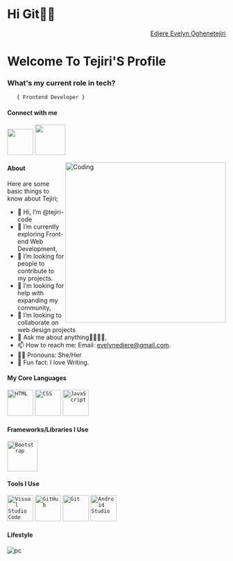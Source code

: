 
<!---
tejiri-code/tejiri-code is a ✨ special ✨ repository because its `README.md` (this file) appears on your GitHub profile.
You can click the Preview link to take a look at your changes.
--->
<h1>Hi Git👋🏾</h1>
<div align="right" class="badge-base LI-profile-badge" data-locale="en_US" data-size="medium" data-theme="dark" data-type="VERTICAL" data-vanity="fuad-ajibola-5a0034166" data-version="v1"><a class="badge-base__link LI-simple-link" href="https://www.linkedin.com/in/edjere-evelyn-oghenetejiri-5267a9250/"> Edjere Evelyn Oghenetejiri</a></div>
    
<h1>Welcome To Tejiri'S Profile</h1>



###   **What's my current role in tech?** </h2>
       { Frontend Developer } 

#### Connect with me 
<code><a href="https://www.linkedin.com/in/edjere-evelyn-oghenetejiri-5267a9250/"><img src="https://th.bing.com/th/id/OIP.Ff1a2zx1DnGg5rppyqq-XwHaHa?w=201&h=201&c=7&r=0&o=5&pid=1.7" width="60" /></a></code>
<code><a href="https://www.instagram.com/tejiiri/"><img src="https://th.bing.com/th/id/OIP.tHP8rVlfCbCv4ScNkBasjAHaHa?w=179&h=180&c=7&r=0&o=5&pid=1.7" width="70" /></a></code>

<img align="right" alt="Coding" width="370" src="https://miro.medium.com/max/680/0*7Q3yvSIv_t0ioJ-Z.gif"/>

#### About
Here are some basic things to know about Tejiri;

- 👋 Hi, I’m @tejiri-code
- 🌱 I’m currently exploring Front-end Web Development,
- 👥 I’m looking for people to contribute to my projects.
- 🤔 I’m looking for help with expanding my community,
- 💞️ I’m looking to collaborate on web design projects
- 💬 Ask me about anything🫱🏾‍🫲🏽,
- 📫 How to reach me: Email: evelynedjere@gmail.com.
- 👩🏽 Pronouns: She/Her
- 📝 Fun fact: I love Writing.

#### My Core Languages
<code><img src="https://th.bing.com/th/id/OIP.o-wNqCyhGc3XpFMfCCFpigHaEK?w=284&h=180&c=7&r=0&o=5&pid=1.7" width="60" title="HTML" /></code>
<code><img src="https://th.bing.com/th/id/OIP.ROhIEobjjPmlblmTMkTacQHaFj?w=239&h=180&c=7&r=0&o=5&pid=1.7" width="60" title="CSS" /></code>
<code><img src="https://th.bing.com/th/id/OIP.BgEDA3XInJbZBucq4jAe7AHaEo?w=277&h=180&c=7&r=0&o=5&pid=1.7" width="60" title="JavaScript" /></code>

#### Frameworks/Libraries I Use
<code><img src="https://th.bing.com/th/id/OIP.c4RBIyTHaeRH08T4bp_waAHaGO?w=196&h=180&c=7&r=0&o=5&pid=1.7" width="70" title="Bootstrap" /></code>

#### Tools I Use
<code><img src="https://th.bing.com/th/id/OIP.LMiTJhzuaVrgQUr0ZLZ4BAHaEc?w=258&h=180&c=7&r=0&o=5&pid=1.7" width="60" title="Visual Studio Code" /></code>
<code><img src="https://th.bing.com/th/id/OIP.sV7tva-728oySeOUL0-vOwHaHa?w=152&h=180&c=7&r=0&o=5&pid=1.7" width="60" title="GitHub" /></code>
<code><img src="https://th.bing.com/th/id/OIP.BwOfTMOToxuca7bIcJCoKgHaFj?w=219&h=180&c=7&r=0&o=5&pid=1.7" width="60" title="Git" /></code>
<code><img src="https://logonoid.com/images/android-studio-logo.png" width="60" title="Android Studio" /></code>
     
#### Lifestyle
![pc](https://user-images.githubusercontent.com/105937740/186015907-bd8b7db8-f875-454b-bf1a-36177129aa42.gif)

